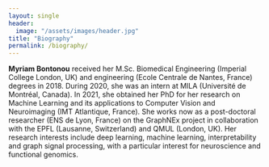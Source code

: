 ```yaml
---
layout: single
header:
  image: "/assets/images/header.jpg"
title: "Biography"
permalink: /biography/
---
```


**Myriam Bontonou** received her M.Sc. Biomedical Engineering (Imperial College London, UK) and engineering (Ecole Centrale de Nantes, France) degrees in 2018. During 2020, she was an intern at MILA (Université de Montréal, Canada). In 2021, she obtained her PhD for her research on Machine Learning and its applications to Computer Vision and Neuroimaging (IMT Atlantique, France). She works now as a post-doctoral researcher (ENS de Lyon, France) on the GraphNEx project in collaboration with the EPFL (Lausanne, Switzerland) and QMUL (London, UK).  Her research interests include deep learning, machine learning, interpretability and graph signal processing, with a particular interest for neuroscience and functional genomics.
